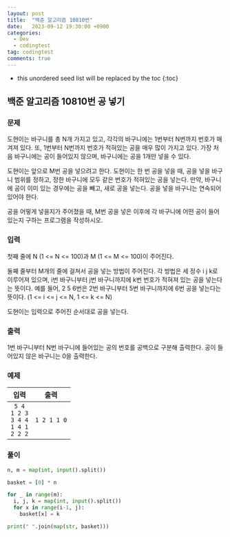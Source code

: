 ```yaml
---
layout: post
title:  "백준 알고리즘 10810번"
date:   2023-09-12 19:30:00 +0900
categories:
  - Dev
  - codingtest
tag: codingtest
comments: true
---
```


* this unordered seed list will be replaced by the toc
{:toc}

## 백준 알고리즘 10810번 공 넣기

### 문제

도현이는 바구니를 총 N개 가지고 있고, 각각의 바구니에는 1번부터 N번까지 번호가 매겨져 있다. 또, 1번부터 N번까지 번호가 적혀있는 공을 매우 많이 가지고 있다. 가장 처음 바구니에는 공이 들어있지 않으며, 바구니에는 공을 1개만 넣을 수 있다.

도현이는 앞으로 M번 공을 넣으려고 한다. 도현이는 한 번 공을 넣을 때, 공을 넣을 바구니 범위를 정하고, 정한 바구니에 모두 같은 번호가 적혀있는 공을 넣는다. 만약, 바구니에 공이 이미 있는 경우에는 공을 빼고, 새로 공을 넣는다. 공을 넣을 바구니는 연속되어 있어야 한다.

공을 어떻게 넣을지가 주어졌을 때, M번 공을 넣은 이후에 각 바구니에 어떤 공이 들어 있는지 구하는 프로그램을 작성하시오.

### 입력

첫째 줄에 N (1 <= N <= 100)과 M (1 <= M <= 100)이 주어진다.

둘째 줄부터 M개의 줄에 걸쳐서 공을 넣는 방법이 주어진다. 각 방법은 세 정수 i j k로 이루어져 있으며, i번 바구니부터 j번 바구니까지에 k번 번호가 적혀져 있는 공을 넣는다는 뜻이다. 예를 들어, 2 5 6번은 2번 바구니부터 5번 바구니까지에 6번 공을 넣는다는 뜻이다. (1 <= i <= j <= N, 1 <= k <= N)

도현이는 입력으로 주어진 순서대로 공을 넣는다.

### 출력

1번 바구니부터 N번 바구니에 들어있는 공의 번호를 공백으로 구분해 출력한다. 공이 들어있지 않은 바구니는 0을 출력한다.

### 예제

| 입력 | 출력 |
| :--: | :--: |
| `5 4` <br/> `1 2 3` <br/> `3 4 4` <br/> `1 4 1` <br/> `2 2 2` | `1 2 1 1 0` |

### 풀이

```py
n, m = map(int, input().split()) 

basket = [0] * n

for _ in range(m):
  i, j, k = map(int, input().split())
  for x in range(i-1, j):
    basket[x] = k

print(" ".join(map(str, basket)))
```
